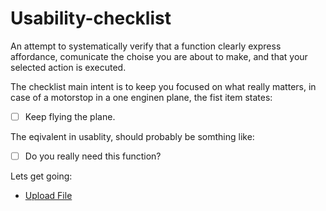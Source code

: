 # Usability-checklist

An attempt to systematically verify that a function clearly express affordance, comunicate the choise you are about to make, and that your selected action is executed.

The checklist main intent is to keep you focused on what really matters, in case of a motorstop in a one enginen plane, the fist item states:

- [ ] Keep flying the plane.

The eqivalent in usablity, should probably be somthing like:

- [ ] Do you really need this function?

Lets get going:

- [Upload File ](./chapter/upload-file.md)
